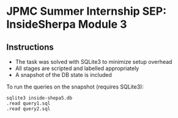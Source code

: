 # JPMC Summer Internship SEP: InsideSherpa Module 3

## Instructions

* The task was solved with SQLite3 to minimize setup overhead
* All stages are scripted and labelled appropriately
* A snapshot of the DB state is included

To run the queries on the snapshot (requires SQLite3):
```
sqlite3 inside-shepa5.db
.read query1.sql
.read query2.sql
```